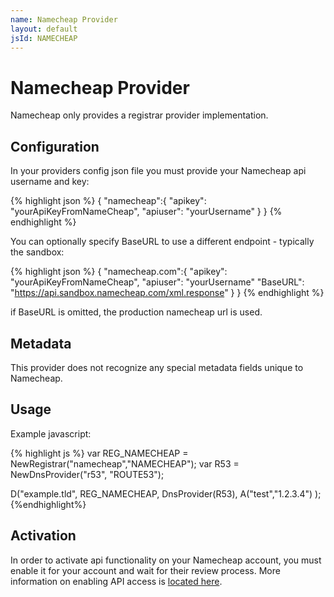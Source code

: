 ```yaml
---
name: Namecheap Provider
layout: default
jsId: NAMECHEAP
---
```


# Namecheap Provider

Namecheap only provides a registrar provider implementation.

## Configuration

In your providers config json file you must provide your Namecheap api
username and key:

{% highlight json %}
{
  "namecheap":{
    "apikey": "yourApiKeyFromNameCheap",
    "apiuser": "yourUsername"
  }
}
{% endhighlight %}

You can optionally specify BaseURL to use a different endpoint - typically the
sandbox:

{% highlight json %}
{
  "namecheap.com":{
    "apikey": "yourApiKeyFromNameCheap",
    "apiuser": "yourUsername"
    "BaseURL": "https://api.sandbox.namecheap.com/xml.response"
  }
}
{% endhighlight %}

if BaseURL is omitted, the production namecheap url is used.


## Metadata

This provider does not recognize any special metadata fields unique to
Namecheap.

## Usage

Example javascript:

{% highlight js %}
var REG_NAMECHEAP = NewRegistrar("namecheap","NAMECHEAP");
var R53 = NewDnsProvider("r53", "ROUTE53");

D("example.tld", REG_NAMECHEAP, DnsProvider(R53),
    A("test","1.2.3.4")
);
{%endhighlight%}

## Activation

In order to activate api functionality on your Namecheap account, you must
enable it for your account and wait for their review process. More information
on enabling API access is [located
here](https://www.namecheap.com/support/api/intro.aspx).
